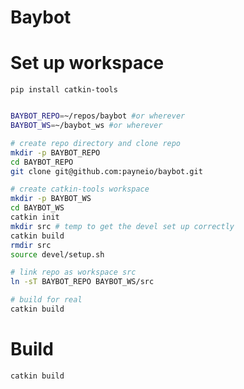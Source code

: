 # Baybot

# Set up workspace

`pip install catkin-tools`

```bash

BAYBOT_REPO=~/repos/baybot #or wherever
BAYBOT_WS=~/baybot_ws #or wherever

# create repo directory and clone repo
mkdir -p BAYBOT_REPO
cd BAYBOT_REPO
git clone git@github.com:payneio/baybot.git

# create catkin-tools workspace
mkdir -p BAYBOT_WS
cd BAYBOT_WS
catkin init
mkdir src # temp to get the devel set up correctly
catkin build
rmdir src
source devel/setup.sh

# link repo as workspace src
ln -sT BAYBOT_REPO BAYBOT_WS/src

# build for real
catkin build
```

# Build

```bash
catkin build
```
